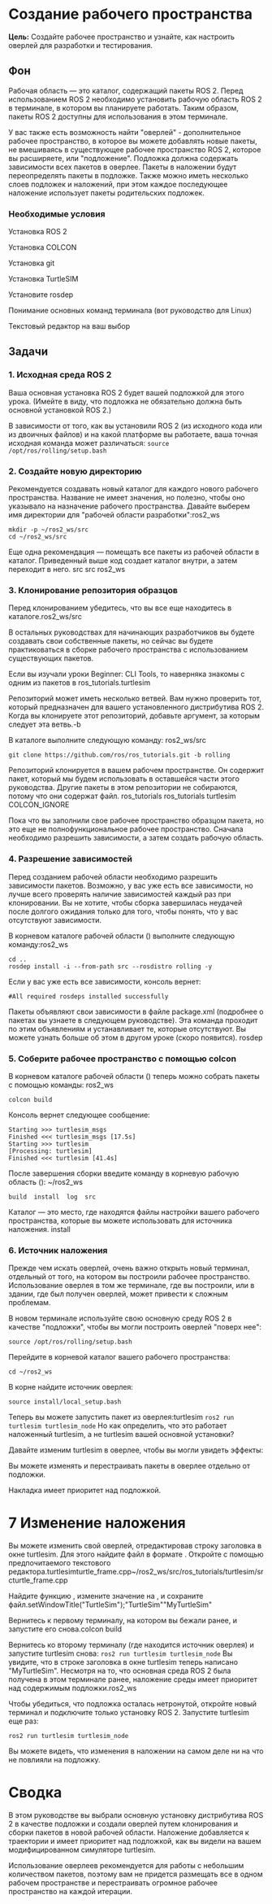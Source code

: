 # Создание рабочего пространства
**Цель:** Создайте рабочее пространство и узнайте, как настроить оверлей для разработки и тестирования.
## Фон
Рабочая область — это каталог, содержащий пакеты ROS 2. Перед использованием ROS 2 необходимо установить рабочую область ROS 2 в терминале, в котором вы планируете работать. Таким образом, пакеты ROS 2 доступны для использования в этом терминале.

У вас также есть возможность найти "оверлей" - дополнительное рабочее пространство, в которое вы можете добавлять новые пакеты, не вмешиваясь в существующее рабочее пространство ROS 2, которое вы расширяете, или "подложение". Подложка должна содержать зависимости всех пакетов в оверлее. Пакеты в наложении будут переопределять пакеты в подложке. Также можно иметь несколько слоев подложек и наложений, при этом каждое последующее наложение использует пакеты родительских подложек.

### Необходимые условия
Установка ROS 2

Установка COLCON

Установка git

Установка TurtleSIM

Установите rosdep

Понимание основных команд терминала (вот руководство для Linux)

Текстовый редактор на ваш выбор

## Задачи
### 1. Исходная среда ROS 2
Ваша основная установка ROS 2 будет вашей подложкой для этого урока. (Имейте в виду, что подложка не обязательно должна быть основной установкой ROS 2.)

В зависимости от того, как вы установили ROS 2 (из исходного кода или из двоичных файлов) и на какой платформе вы работаете, ваша точная исходная команда может различаться:
```source /opt/ros/rolling/setup.bash```

### 2. Создайте новую директорию
Рекомендуется создавать новый каталог для каждого нового рабочего пространства. Название не имеет значения, но полезно, чтобы оно указывало на назначение рабочего пространства. Давайте выберем имя директории для "рабочей области разработки":ros2_ws
```
mkdir -p ~/ros2_ws/src
cd ~/ros2_ws/src
```

Еще одна рекомендация — помещать все пакеты из рабочей области в каталог. Приведенный выше код создает каталог внутри, а затем переходит в него. src src ros2_ws

### 3. Клонирование репозитория образцов
Перед клонированием убедитесь, что вы все еще находитесь в каталоге.ros2_ws/src

В остальных руководствах для начинающих разработчиков вы будете создавать свои собственные пакеты, но сейчас вы будете практиковаться в сборке рабочего пространства с использованием существующих пакетов.

Если вы изучали уроки Beginner: CLI Tools, то наверняка знакомы с одним из пакетов в ros_tutorials.turtlesim

Репозиторий может иметь несколько ветвей. Вам нужно проверить тот, который предназначен для вашего установленного дистрибутива ROS 2. Когда вы клонируете этот репозиторий, добавьте аргумент, за которым следует эта ветвь.-b

В каталоге выполните следующую команду: ros2_ws/src

```git clone https://github.com/ros/ros_tutorials.git -b rolling```

Репозиторий клонируется в вашем рабочем пространстве. Он содержит пакет, который мы будем использовать в оставшейся части этого руководства. Другие пакеты в этом репозитории не собираются, потому что они содержат файл. ros_tutorials ros_tutorials turtlesim COLCON_IGNORE

Пока что вы заполнили свое рабочее пространство образцом пакета, но это еще не полнофункциональное рабочее пространство. Сначала необходимо разрешить зависимости, а затем создать рабочую область.

### 4. Разрешение зависимостей
Перед созданием рабочей области необходимо разрешить зависимости пакетов. Возможно, у вас уже есть все зависимости, но лучше всего проверять наличие зависимостей каждый раз при клонировании. Вы не хотите, чтобы сборка завершилась неудачей после долгого ожидания только для того, чтобы понять, что у вас отсутствуют зависимости.

В корневом каталоге рабочей области () выполните следующую команду:ros2_ws

```
cd ..
rosdep install -i --from-path src --rosdistro rolling -y
```

Если у вас уже есть все зависимости, консоль вернет:

```#All required rosdeps installed successfully```

Пакеты объявляют свои зависимости в файле package.xml (подробнее о пакетах вы узнаете в следующем руководстве). Эта команда проходит по этим объявлениям и устанавливает те, которые отсутствуют. Вы можете узнать больше об этом в другом уроке (скоро появится). rosdep

### 5. Соберите рабочее пространство с помощью colcon
В корневом каталоге рабочей области () теперь можно собрать пакеты с помощью команды: ros2_ws

```colcon build```

Консоль вернет следующее сообщение:

```
Starting >>> turtlesim_msgs
Finished <<< turtlesim_msgs [17.5s]
Starting >>> turtlesim
[Processing: turtlesim]
Finished <<< turtlesim [41.4s]
```

После завершения сборки введите команду в корневую рабочую область (): ~/ros2_ws
```
build  install  log  src
```

Каталог — это место, где находятся файлы настройки вашего рабочего пространства, которые вы можете использовать для источника наложения. install

### 6. Источник наложения
Прежде чем искать оверлей, очень важно открыть новый терминал, отдельный от того, на котором вы построили рабочее пространство. Использование оверлея в том же терминале, где вы построили, или в здании, где был получен оверлей, может привести к сложным проблемам.

В новом терминале используйте свою основную среду ROS 2 в качестве "подложки", чтобы вы могли построить оверлей "поверх нее":
```
source /opt/ros/rolling/setup.bash
```

Перейдите в корневой каталог вашего рабочего пространства:
```
cd ~/ros2_ws
```

В корне найдите источник оверлея:
```
source install/local_setup.bash
```
Теперь вы можете запустить пакет из оверлея:turtlesim
```ros2 run turtlesim turtlesim_node```
Но как определить, что это работает наложенный turtlesim, а не turtlesim вашей основной установки?

Давайте изменим turtlesim в оверлее, чтобы вы могли увидеть эффекты:

Вы можете изменять и перестраивать пакеты в оверлее отдельно от подложки.

Накладка имеет приоритет над подложкой.
# 7 Изменение наложения 
Вы можете изменить свой оверлей, отредактировав строку заголовка в окне turtlesim. Для этого найдите файл в формате . Откройте с помощью предпочитаемого текстового редактора.turtlesimturtle_frame.cpp~/ros2_ws/src/ros_tutorials/turtlesim/srcturtle_frame.cpp

Найдите функцию , измените значение на , и сохраните файл.setWindowTitle("TurtleSim");"TurtleSim""MyTurtleSim"

Вернитесь к первому терминалу, на котором вы бежали ранее, и запустите его снова.colcon build

Вернитесь ко второму терминалу (где находится источник оверлея) и запустите turtlesim снова:
```ros2 run turtlesim turtlesim_node```
Вы увидите, что в строке заголовка в окне turtlesim теперь написано "MyTurtleSim".
Несмотря на то, что основная среда ROS 2 была получена в этом терминале ранее, наложение среды имеет приоритет над содержимым подложки.ros2_ws

Чтобы убедиться, что подложка осталась нетронутой, откройте новый терминал и подключите только установку ROS 2. Запустите turtlesim еще раз:
```
ros2 run turtlesim turtlesim_node
```
Вы можете видеть, что изменения в наложении на самом деле ни на что не повлияли на подложку.

# Сводка
В этом руководстве вы выбрали основную установку дистрибутива ROS 2 в качестве подложки и создали оверлей путем клонирования и сборки пакетов в новой рабочей области. Наложение добавляется к траектории и имеет приоритет над подложкой, как вы видели на вашем модифицированном симуляторе turtlesim.

Использование оверлеев рекомендуется для работы с небольшим количеством пакетов, поэтому вам не придется размещать все в одном рабочем пространстве и перестраивать огромное рабочее пространство на каждой итерации.

